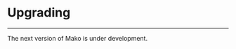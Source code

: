 # Upgrading

--------------------------------------------------------

The next version of Mako is under development.
